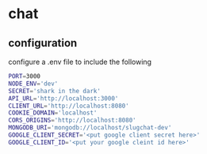 # chat

## configuration
configure a .env file to include the following

``` bash
PORT=3000
NODE_ENV='dev'
SECRET='shark in the dark'
API_URL='http://localhost:3000'
CLIENT_URL='http://localhost:8080'
COOKIE_DOMAIN='localhost'
CORS_ORIGINS='http://localhost:8080'
MONGODB_URI='mongodb://localhost/slugchat-dev'
GOOGLE_CLIENT_SECRET='<put google client secret here>'
GOOGLE_CLIENT_ID='<put your google cleint id here>'
```

